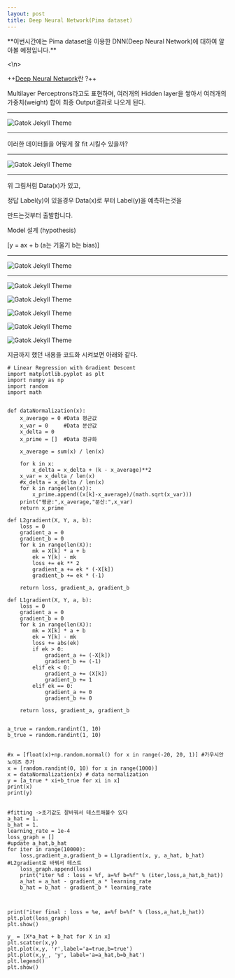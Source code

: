 ```yaml
---
layout: post
title: Deep Neural Network(Pima dataset)
---
```


</n>

<td>**이번시간에는 Pima dataset을 이용한 DNN(Deep Neural Network)에 대하여 알아볼 예정입니다.**</td>



<\n>




++[Deep Neural Network]()란 ?++

Multilayer Perceptrons라고도 표현하며, 
여러개의 Hidden layer을 쌓아서 여러개의 가중치(weight) 합이 최종 Output결과로 나오게 된다.



_ _ _

![Gatok Jekyll Theme]({{site.baseurl}}/./images/nn1.JPG)

   
    
_ _ _

이러한 데이터들을 어떻게 잘 fit 시킬수 있을까?


_ _ _

![Gatok Jekyll Theme]({{site.baseurl}}/./images/linear2.JPG)

   
    
_ _ _

위 그림처럼 Data(x)가 있고,

정답 Label(y)이 있을경우 Data(x)로 부터 Label(y)을 예측하는것을

만드는것부터 출발합니다.


Model 설계 (hypothesis)

[y = ax + b  (a는 기울기 b는 bias)]

_ _ _

![Gatok Jekyll Theme]({{site.baseurl}}/./images/linear3.JPG)
    
    
_ _ _
![Gatok Jekyll Theme]({{site.baseurl}}/./images/linear4.JPG)


![Gatok Jekyll Theme]({{site.baseurl}}/./images/linear5.JPG)


![Gatok Jekyll Theme]({{site.baseurl}}/./images/linear6.JPG)


![Gatok Jekyll Theme]({{site.baseurl}}/./images/linear7.JPG)

![Gatok Jekyll Theme]({{site.baseurl}}/./images/linear8.JPG)



지금까지 했던 내용을 코드화 시켜보면 아래와 같다.
```
# Linear Regression with Gradient Descent
import matplotlib.pyplot as plt
import numpy as np
import random
import math


def dataNormalization(x):
    x_average = 0 #Data 평균값
    x_var = 0     #Data 분산값
    x_delta = 0
    x_prime = []  #Data 정규화
    
    x_average = sum(x) / len(x)
    
    for k in x:
        x_delta = x_delta + (k - x_average)**2
    x_var = x_delta / len(x)
    #x_delta = x_delta / len(x)
    for k in range(len(x)):
        x_prime.append((x[k]-x_average)/(math.sqrt(x_var)))
    print("평균:",x_average,"분산:",x_var)
    return x_prime

def L2gradient(X, Y, a, b):
    loss = 0
    gradient_a = 0
    gradient_b = 0
    for k in range(len(X)):
        mk = X[k] * a + b
        ek = Y[k] - mk
        loss += ek ** 2
        gradient_a += ek * (-X[k])
        gradient_b += ek * (-1)
        
    return loss, gradient_a, gradient_b
 
def L1gradient(X, Y, a, b):
    loss = 0
    gradient_a = 0
    gradient_b = 0
    for k in range(len(X)):
        mk = X[k] * a + b
        ek = Y[k] - mk
        loss += abs(ek)
        if ek > 0:
            gradient_a += (-X[k])
            gradient_b += (-1)
        elif ek < 0:
            gradient_a += (X[k])
            gradient_b += 1
        elif ek == 0:
            gradient_a += 0
            gradient_b += 0
            
    return loss, gradient_a, gradient_b
 
 
a_true = random.randint(1, 10)
b_true = random.randint(1, 10)


#x = [float(x)+np.random.normal() for x in range(-20, 20, 1)] #가우시안 노이즈 추가
x = [random.randint(0, 10) for x in range(1000)]
x = dataNormalization(x) # data normalization
y = [a_true * xi+b_true for xi in x]
print(x)
print(y)
 

#fitting ->초기값도 잘바꿔서 테스트해볼수 있다
a_hat = 1.
b_hat = 1.
learning_rate = 1e-4
loss_graph = []
#update a_hat,b_hat
for iter in range(10000):
    loss,gradient_a,gradient_b = L1gradient(x, y, a_hat, b_hat) #L2gradient로 바꿔서 테스트
    loss_graph.append(loss)
    print("iter %d : loss = %f, a=%f b=%f" % (iter,loss,a_hat,b_hat))
    a_hat = a_hat - gradient_a * learning_rate
    b_hat = b_hat - gradient_b * learning_rate
 

 
print("iter final : loss = %e, a=%f b=%f" % (loss,a_hat,b_hat))
plt.plot(loss_graph)
plt.show()

y_ = [X*a_hat + b_hat for X in x]
plt.scatter(x,y)
plt.plot(x,y, 'r',label='a=true,b=true')
plt.plot(x,y_, 'y', label='a=a_hat,b=b_hat')
plt.legend()
plt.show()



```

